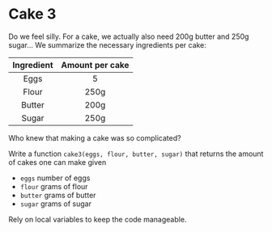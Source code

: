 # Cake 3

Do we feel silly.
For a cake, we actually also need 200g butter and 250g sugar...
We summarize the necessary ingredients per cake:


| Ingredient | Amount per cake |
| :--------: | :-------------: |
| Eggs       | 5               |
| Flour      | 250g            |
| Butter     | 200g            |
| Sugar      | 250g            |


Who knew that making a cake was so complicated?

Write a function `cake3(eggs, flour, butter, sugar)` that returns the amount of cakes one can make given

* `eggs` number of eggs
* `flour` grams of flour
* `butter` grams of butter
* `sugar` grams of sugar

Rely on local variables to keep the code manageable.

